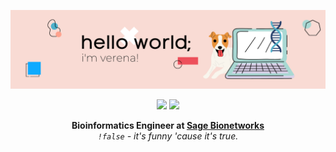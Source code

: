 <p align="center">
  <img src="https://github.com/vpchung/vpchung/blob/main/banner.png" alt="hello world, i'm verena"> <br/>
</p>

<p align="center">
  <a href="https://www.linkedin.com/in/vpchung/"><img src="https://img.shields.io/badge/-vpchung-0A66C2?style=flat-square&logo=LinkedIn&logoColor=white"></a> 
  <a href="https://orcid.org/0000-0002-5622-7998"><img src="https://img.shields.io/badge/-verena--chung-A6CE39?style=flat-square&logo=ORCID&logoColor=white"></a> 
</p>

<p align="center">
  <strong>Bioinformatics Engineer at <a href="https://sagebionetworks.org/">Sage Bionetworks</a></strong> <br/>
  <em><code>!false</code> - it's funny 'cause it's true.</em>
</p>

<!--
**vpchung/vpchung** is a ✨ _special_ ✨ repository because its `README.md` (this file) appears on your GitHub profile.

Here are some ideas to get you started:

- 🔭 I’m currently working on ...
- 🌱 I’m currently learning ...
- 👯 I’m looking to collaborate on ...
- 🤔 I’m looking for help with ...
- 💬 Ask me about ...
- 📫 How to reach me: ...
- 😄 Pronouns: ...
- ⚡ Fun fact: ...
-->

